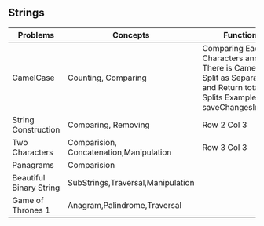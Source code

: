 ## Strings

| Problems          | Concepts            | Functionality |
|-------------------|---------------------|---------------|
| CamelCase         | Counting, Comparing  | Comparing Each Set of Characters and When There is Camel Case Split as Separate Word and Return total no of Splits  Example saveChangesInTheEditor |
| String Construction | Comparing, Removing | Row 2 Col 3   |
| Two Characters       | Comparision, Concatenation,Manipulation | Row 3 Col 3   |
|Panagrams             | Comparision |
|Beautiful Binary String |SubStrings,Traversal,Manipulation|
|Game of Thrones 1       | Anagram,Palindrome,Traversal|                  |
